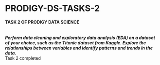 <h1> PRODIGY-DS-TASKS-2</h1>
<h4>TASK 2 OF PRODIGY DATA SCIENCE</h4>
<p>
<br><b><i>Perform data cleaning and exploratory data analysis (EDA) on a dataset of your choice, such as the Titanic dataset from Kaggle. Explore the relationships between variables and identify patterns and trends in the data. </b> </i> 
<br> Task 2 completed</p>
